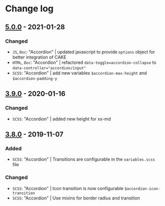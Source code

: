# Change log

## [5.0.0](https://github.com/cake-hub/lidl-web-bootstrap_theme/tree/v5.0.0) - 2021-01-28

### Changed

* `JS`, `Doc`: "Accordion" | updated javascript to provide `options` object for better integration of CAKE
* `HTML`, `Doc`: "Accordion" | refactored `data-toggle=accordion-collapse` to `data-controller="accordion/input"`
* `SCSS`: "Accordion" | add new variables `$accordion-max-height` and `$accordion-padding-y`


## [3.9.0](https://www.secrz.de/bitbucket/projects/CAKE/repos/phoenix/browse?at=refs%2Ftags%2Fv3.9.0) - 2020-01-16

### Changed

* `SCSS`: "Accordion" | added new height for xs-md


## [3.8.0](https://www.secrz.de/bitbucket/projects/CAKE/repos/phoenix/browse?at=refs%2Ftags%2Fv3.8.0) - 2019-11-07

### Added

* `SCSS`: "Accordion" | Transitions are configurable in the `variables.scss` file

### Changed

* `SCSS`: "Accordion" | Icon transition is now configurable `$accordion-icon-transition`
* `SCSS`: "Accordion" | Use mixins for border radius and transition

